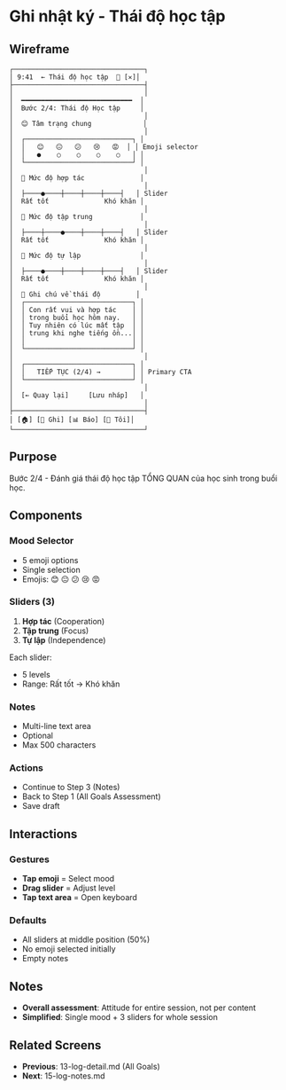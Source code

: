 # Ghi nhật ký - Thái độ học tập

## Wireframe

```
┌─────────────────────────────────┐
│ 9:41  ← Thái độ học tập  💾 [✕]│
├─────────────────────────────────┤
│                                 │
│  ━━━━━━━━━━━━━━━━━━━━━━━━━━━━  │
│  Bước 2/4: Thái độ Học tập     │
│                                 │
│  😊 Tâm trạng chung             │
│                                 │
│  ┌───────────────────────────┐ │
│  │   😊   😐   😕   😢   😡  │ │ Emoji selector
│  │   ●    ○    ○    ○    ○   │ │
│  └───────────────────────────┘ │
│                                 │
│  🤝 Mức độ hợp tác              │
│                                 │
│  ├────●────┼────┼────┼────┤   │ Slider
│  Rất tốt              Khó khăn │
│                                 │
│  🎯 Mức độ tập trung            │
│                                 │
│  ├────┼────●────┼────┼────┤   │ Slider
│  Rất tốt              Khó khăn │
│                                 │
│  💪 Mức độ tự lập               │
│                                 │
│  ├────●────┼────┼────┼────┤   │ Slider
│  Rất tốt              Khó khăn │
│                                 │
│  📝 Ghi chú về thái độ         │
│  ┌───────────────────────────┐ │
│  │ Con rất vui và hợp tác    │ │
│  │ trong buổi học hôm nay.   │ │
│  │ Tuy nhiên có lúc mất tập  │ │
│  │ trung khi nghe tiếng ồn...│ │
│  │                           │ │
│  └───────────────────────────┘ │
│                                 │
│  ┌───────────────────────────┐ │
│  │   TIẾP TỤC (2/4) →        │ │ Primary CTA
│  └───────────────────────────┘ │
│                                 │
│  [← Quay lại]     [Lưu nháp]   │
│                                 │
├─────────────────────────────────┤
│ [🏠] [📝 Ghi] [📊 Báo] [👤 Tôi]│
└─────────────────────────────────┘
```

## Purpose

Bước 2/4 - Đánh giá thái độ học tập TỔNG QUAN của học sinh trong buổi học.

## Components

### Mood Selector

- 5 emoji options
- Single selection
- Emojis: 😊 😐 😕 😢 😡

### Sliders (3)

1. **Hợp tác** (Cooperation)
2. **Tập trung** (Focus)
3. **Tự lập** (Independence)

Each slider:

- 5 levels
- Range: Rất tốt → Khó khăn

### Notes

- Multi-line text area
- Optional
- Max 500 characters

### Actions

- Continue to Step 3 (Notes)
- Back to Step 1 (All Goals Assessment)
- Save draft

## Interactions

### Gestures

- **Tap emoji** = Select mood
- **Drag slider** = Adjust level
- **Tap text area** = Open keyboard

### Defaults

- All sliders at middle position (50%)
- No emoji selected initially
- Empty notes

## Notes

- **Overall assessment**: Attitude for entire session, not per content
- **Simplified**: Single mood + 3 sliders for whole session

## Related Screens

- **Previous**: 13-log-detail.md (All Goals)
- **Next**: 15-log-notes.md
